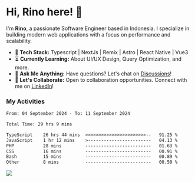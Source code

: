 # Hi, Rino here! 👋

I'm **Rino**, a passionate Software Engineer based in Indonesia. I specialize in building modern web applications with a focus on performance and scalability.

- 🔨 **Tech Stack:** Typescript | NextJs | Remix | Astro | React Native | Vue3
- ⏳ **Currently Learning:** About UI/UX Design, Query Optimization, and more.
- 💬 **Ask Me Anything:** Have questions? Let's chat on [Discussions](https://github.com/justrinoo/justrinoo/discussions/3)!
- 🤝 **Let's Collaborate:** Open to collaboration opportunities. Connect with me on [LinkedIn](https://www.linkedin.com/in/rinosatyaputra)!

### My Activities

<!--START_SECTION:waka-->

```txt
From: 04 September 2024 - To: 11 September 2024

Total Time: 29 hrs 9 mins

TypeScript    26 hrs 44 mins  >>>>>>>>>>>>>>>>>>>>>>>--   91.25 %
JavaScript    1 hr 12 mins    >------------------------   04.13 %
PHP           28 mins         -------------------------   01.63 %
CSS           16 mins         -------------------------   00.91 %
Bash          15 mins         -------------------------   00.89 %
Other         8 mins          -------------------------   00.50 %
```

<!--END_SECTION:waka-->

![](https://komarev.com/ghpvc/?username=riyaraa)
